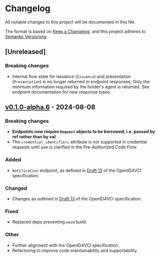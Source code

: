 # Changelog

All notable changes to this project will be documented in this file.

The format is based on [Keep a Changelog](https://keepachangelog.com/en/1.0.0/), and this project adheres to [Semantic Versioning](https://semver.org/spec/v2.0.0.html).

## [Unreleased]

### Breaking changes

- Internal flow state for issuance (`Issuance`) and presentation (`Presentation`) is no longer returned in endpoint responses; Only the minimum information required by the holder's agent is returned. See endpoint documentation for new response types.

## [v0.1.0-alpha.6](https://github.com/vercre/vercre/releases/tag/vercre-holder-v0.1.0-alpha.6) - 2024-08-08

### Breaking changes

- **Endpoints now require `Request` objects to be borrowed, i.e. passed by ref rather than
by val**.
- The `credential_identifiers` attribute is not supported in credential requests until use
is clarified in the Pre-Authorized Code Flow.

### Added

- `Notification` endpoint, as defined in [Draft 13] of the OpenID4VCI specification.

### Changed

- Changes as outlined in [Draft 13] of the OpenID4VCI specification.

### Fixed

- Replaced deps preventing `wasm` build.

### Other

- Further alignment with the OpenID4VCI specification.
- Refactoring to improve code maintainability and supportability.

[Draft 13]: https://openid.net/specs/openid-4-verifiable-credential-issuance-1_0.html#name-document-history
